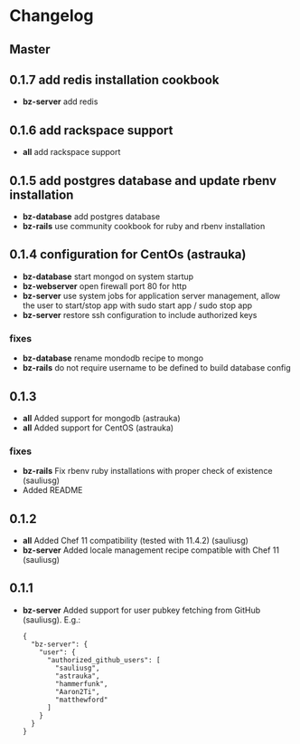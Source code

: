 # Changelog

## Master

## 0.1.7 add redis installation cookbook
* **bz-server** add redis

## 0.1.6 add rackspace support
* **all** add rackspace support

## 0.1.5 add postgres database and update rbenv installation
* **bz-database** add postgres database
* **bz-rails** use community cookbook for ruby and rbenv installation


## 0.1.4 configuration for CentOs (astrauka)

* **bz-database** start mongod on system startup
* **bz-webserver** open firewall port 80 for http
* **bz-server** use system jobs for application server management, allow the user to start/stop app with sudo start app / sudo stop app
* **bz-server** restore ssh configuration to include authorized keys

### fixes

* **bz-database** rename mondodb recipe to mongo
* **bz-rails** do not require username to be defined to build database config

## 0.1.3

* **all** Added support for mongodb (astrauka)
* **all** Added support for CentOS (astrauka)

### fixes

* **bz-rails** Fix rbenv ruby installations with proper check of existence (sauliusg)
* Added README

## 0.1.2

* **all** Added Chef 11 compatibility (tested with 11.4.2) (sauliusg)
* **bz-server** Added locale management recipe compatible with Chef 11 (sauliusg)

## 0.1.1

* **bz-server** Added support for user pubkey fetching from GitHub (sauliusg). E.g.:

    ```
    {
      "bz-server": {
        "user": {
          "authorized_github_users": [
            "sauliusg",
            "astrauka",
            "hammerfunk",
            "Aaron2Ti",
            "matthewford"
          ]
        }
      }
    }
    ```
